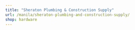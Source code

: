 ```yaml
---
title: "Sheraton Plumbing & Construction Supply"
url: /manila/sheraton-plumbing-and-construction-supply/
shop: hardware
---
```

